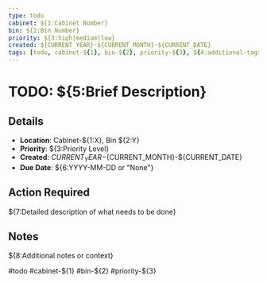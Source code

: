 ```yaml
---
type: todo
cabinet: ${1:Cabinet Number}
bin: ${2:Bin Number}
priority: ${3:high|medium|low}
created: ${CURRENT_YEAR}-${CURRENT_MONTH}-${CURRENT_DATE}
tags: [todo, cabinet-${1}, bin-${2}, priority-${3}, ${4:additional-tags}]
---
```


# TODO: ${5:Brief Description}

## Details

- **Location**: Cabinet-${1:X}, Bin ${2:Y}
- **Priority**: ${3:Priority Level}
- **Created**: ${CURRENT_YEAR}-${CURRENT_MONTH}-${CURRENT_DATE}
- **Due Date**: ${6:YYYY-MM-DD or "None"}

## Action Required

${7:Detailed description of what needs to be done}

## Notes

${8:Additional notes or context}

#todo #cabinet-${1} #bin-${2} #priority-${3}
